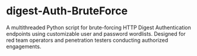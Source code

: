 # digest-Auth-BruteForce
A multithreaded Python script for brute-forcing HTTP Digest Authentication endpoints using customizable user and password wordlists. Designed for red team operators and penetration testers conducting authorized engagements.

